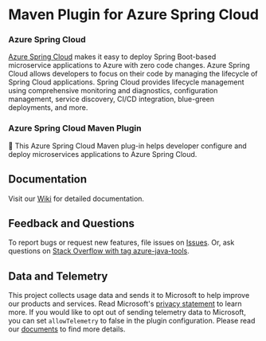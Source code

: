 # Maven Plugin for Azure Spring Cloud

### Azure Spring Cloud
[Azure Spring Cloud](https://docs.microsoft.com/en-us/azure/spring-cloud/) makes it easy to deploy Spring Boot-based microservice applications to Azure with zero code changes. Azure Spring Cloud allows developers to focus on their code by managing the lifecycle of Spring Cloud applications. Spring Cloud provides lifecycle management using comprehensive monitoring and diagnostics, configuration management, service discovery, CI/CD integration, blue-green deployments, and more.

### Azure Spring Cloud Maven Plugin
:book: This Azure Spring Cloud Maven plug-in helps developer configure and deploy microservices applications to Azure Spring Cloud.

## Documentation

Visit our [Wiki](https://github.com/microsoft/azure-maven-plugins/wiki/Azure-Spring-Cloud) for detailed documentation.

## Feedback and Questions
To report bugs or request new features, file issues on [Issues](https://github.com/microsoft/azure-maven-plugins/issues). Or, ask questions on [Stack Overflow with tag azure-java-tools](https://stackoverflow.com/questions/tagged/azure-java-tools).

## Data and Telemetry
This project collects usage data and sends it to Microsoft to help improve our products and services.
Read Microsoft's [privacy statement](https://privacy.microsoft.com/en-us/privacystatement) to learn more.
If you would like to opt out of sending telemetry data to Microsoft, you can set `allowTelemetry` to false in the plugin configuration.
Please read our [documents](https://aka.ms/azure-maven-config) to find more details.
